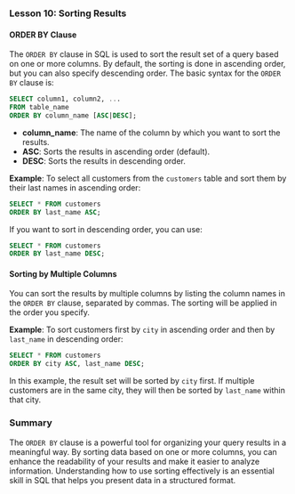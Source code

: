 ### Lesson 10: Sorting Results

#### ORDER BY Clause
The `ORDER BY` clause in SQL is used to sort the result set of a query based on one or more columns. By default, the sorting is done in ascending order, but you can also specify descending order. The basic syntax for the `ORDER BY` clause is:

```sql
SELECT column1, column2, ...
FROM table_name
ORDER BY column_name [ASC|DESC];
```

- **column_name**: The name of the column by which you want to sort the results.
- **ASC**: Sorts the results in ascending order (default).
- **DESC**: Sorts the results in descending order.

**Example**: To select all customers from the `customers` table and sort them by their last names in ascending order:

```sql
SELECT * FROM customers
ORDER BY last_name ASC;
```

If you want to sort in descending order, you can use:

```sql
SELECT * FROM customers
ORDER BY last_name DESC;
```

#### Sorting by Multiple Columns
You can sort the results by multiple columns by listing the column names in the `ORDER BY` clause, separated by commas. The sorting will be applied in the order you specify.

**Example**: To sort customers first by `city` in ascending order and then by `last_name` in descending order:

```sql
SELECT * FROM customers
ORDER BY city ASC, last_name DESC;
```

In this example, the result set will be sorted by `city` first. If multiple customers are in the same city, they will then be sorted by `last_name` within that city.

### Summary
The `ORDER BY` clause is a powerful tool for organizing your query results in a meaningful way. By sorting data based on one or more columns, you can enhance the readability of your results and make it easier to analyze information. Understanding how to use sorting effectively is an essential skill in SQL that helps you present data in a structured format.